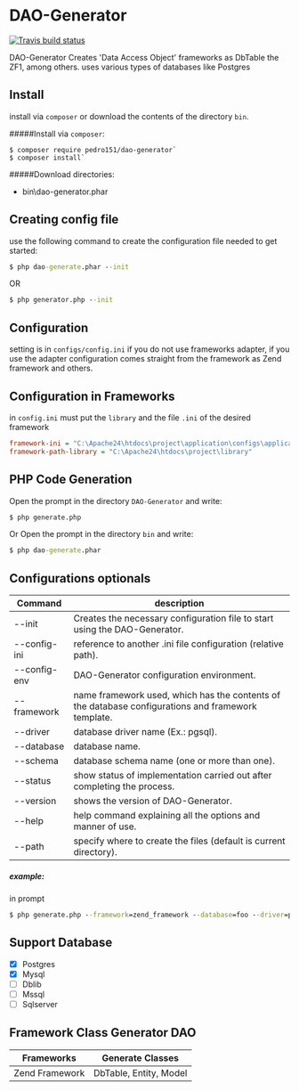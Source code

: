 # DAO-Generator

[![Travis build status](https://api.travis-ci.org/pedro151/DAO-Generator.svg?branch=master)](https://travis-ci.org/pedro151/DAO-Generator)

DAO-Generator Creates 'Data Access Object' frameworks as DbTable the ZF1, among others.
uses various types of databases like Postgres

Install
-------

install via `composer` or download the contents of the directory `bin`.

#####Install via `composer`:
```
$ composer require pedro151/dao-generator`
$ composer install`
```

#####Download directories:

- bin\dao-generator.phar


Creating config file
--------------------
use the following command to create the configuration file needed to get started:

```cmd
$ php dao-generate.phar --init
```
OR
```cmd
$ php generator.php --init
```

Configuration
-------------

setting is in `configs/config.ini` if you do not use frameworks adapter, if you use the adapter configuration comes straight from the framework as Zend framework and others.

Configuration in Frameworks
---------------------------

in `config.ini` must put the `library` and the file `.ini` of the desired framework

```ini
framework-ini = "C:\Apache24\htdocs\project\application\configs\application.ini"
framework-path-library = "C:\Apache24\htdocs\project\library"
```

PHP Code Generation
-------------------

Open the prompt in the directory `DAO-Generator` and write:

```cmd
$ php generate.php
```

Or Open the prompt in the directory `bin` and write:

```cmd
$ php dao-generate.phar
```

Configurations optionals
------------------------
| Command        | description       |
|----------------|------------------|
| --init         | Creates the necessary configuration file to start using the DAO-Generator. |
| --config-ini   | reference to another .ini file configuration (relative path). |
| --config-env   | DAO-Generator configuration environment. |
| --framework    | name framework used, which has the contents of the database configurations and framework template. |
| --driver       | database driver name (Ex.: pgsql). |
| --database     | database name. |
| --schema       | database schema name (one or more than one). |
| --status       | show status of implementation carried out after completing the process. |
| --version      | shows the version of DAO-Generator. |
| --help         | help command explaining all the options and manner of use. |
| --path         | specify where to create the files (default is current directory). |


##### example:

in prompt

```cmd
$ php generate.php --framework=zend_framework --database=foo --driver=pgsql --status
```

Support Database 
----------------

- [x] Postgres
- [x] Mysql
- [ ] Dblib
- [ ] Mssql
- [ ] Sqlserver

Framework Class Generator DAO
-----------------------------

| Frameworks    | Generate Classes |
|---------------|--------------|
|Zend Framework | DbTable, Entity, Model  |

